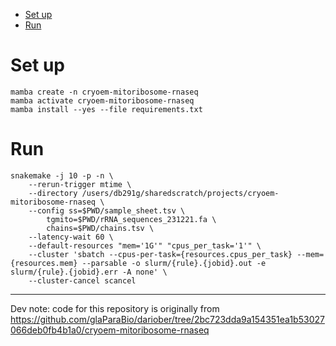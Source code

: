 <!-- vim-markdown-toc GFM -->

* [Set up](#set-up)
* [Run](#run)

<!-- vim-markdown-toc -->

# Set up

```
mamba create -n cryoem-mitoribosome-rnaseq
mamba activate cryoem-mitoribosome-rnaseq
mamba install --yes --file requirements.txt
```

# Run

```
snakemake -j 10 -p -n \
    --rerun-trigger mtime \
    --directory /users/db291g/sharedscratch/projects/cryoem-mitoribosome-rnaseq \
    --config ss=$PWD/sample_sheet.tsv \
        tgmito=$PWD/rRNA_sequences_231221.fa \
        chains=$PWD/chains.tsv \
    --latency-wait 60 \
    --default-resources "mem='1G'" "cpus_per_task='1'" \
    --cluster 'sbatch --cpus-per-task={resources.cpus_per_task} --mem={resources.mem} --parsable -o slurm/{rule}.{jobid}.out -e slurm/{rule}.{jobid}.err -A none' \
    --cluster-cancel scancel
```

---

Dev note: code for this repository is originally from
https://github.com/glaParaBio/dariober/tree/2bc723dda9a154351ea1b53027066deb0fb4b1a0/cryoem-mitoribosome-rnaseq
